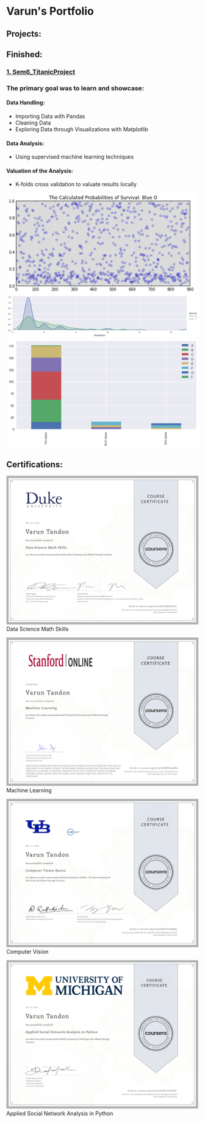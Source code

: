 # Varun's Portfolio

## Projects:

## Finished:
### [1. Sem6_TitanicProject](https://github.com/varuntandon04/Sem6_TitanicProject)

### The primary goal was to learn and showcase:
#### Data Handling:
* Importing Data with Pandas
* Cleaning Data
* Exploring Data through Visualizations with Matplotlib

#### Data Analysis:
* Using supervised machine learning techniques

#### Valuation of the Analysis:
* K-folds cross validation to valuate results locally


![](images/S6%20calc_prob.png)  ![](/images/S6%20download%20(1).png)  ![](/images/S6%20download.png)


## Certifications:
![](/images/Coursera%20Data%20Science%20Math%20Skills.jpg)
Data Science Math Skills

![](/images/Coursera%20Machine%20Learning.jpg)
Machine Learning

![](/images/Coursera%20Computer%20Vision.jpg)
Computer Vision

![](/images/Coursera%20Applied%20Social%20Network%20Analysis%20in%20Python.jpg)
Applied Social Network Analysis in Python


